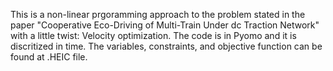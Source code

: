This is a non-linear prgoramming approach to the problem stated in the paper "Cooperative Eco-Driving of Multi-Train Under dc Traction Network" with a little twist: Velocity optimization.
The code is in Pyomo and it is discritized in time. The variables, constraints, and objective function can be found at .HEIC file.
